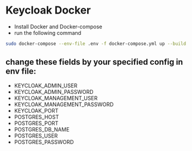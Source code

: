 # Keycloak Docker

- Install Docker and Docker-compose
- run the following command

```bash
sudo docker-compose --env-file .env -f docker-compose.yml up --build
```

## change these fields by your specified config in env file:

- KEYCLOAK_ADMIN_USER
- KEYCLOAK_ADMIN_PASSWORD
- KEYCLOAK_MANAGEMENT_USER
- KEYCLOAK_MANAGEMENT_PASSWORD
- KEYCLOAK_PORT
- POSTGRES_HOST
- POSTGRES_PORT
- POSTGRES_DB_NAME
- POSTGRES_USER
- POSTGRES_PASSWORD
